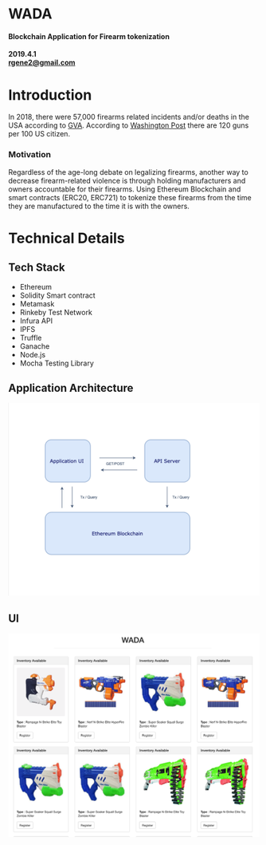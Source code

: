 # WADA
#### Blockchain Application for Firearm tokenization <br>
**2019.4.1** <br>
**rgene2@gmail.com**

# Introduction

In 2018, there were 57,000 firearms related incidents and/or deaths in the USA according to [GVA](https://www.gunviolencearchive.org/).
According to [Washington Post](https://www.washingtonpost.com/news/wonk/wp/2018/06/19/there-are-more-guns-than-people-in-the-united-states-according-to-a-new-study-of-global-firearm-ownership/?utm_term=.2e83c51a0b18) 
there are 120 guns per 100 US citizen. 


### Motivation
Regardless of the age-long debate on legalizing firearms, 
 another way to decrease firearm-related violence is through holding manufacturers and owners accountable for their firearms. 
 Using Ethereum Blockchain and smart contracts (ERC20, ERC721) to tokenize these firearms from the time they are manufactured to 
 the time it is with the owners.
 
 
 
# Technical Details

## Tech Stack

* Ethereum 
* Solidity Smart contract
* Metamask
* Rinkeby Test Network
* Infura API
* IPFS
* Truffle 
* Ganache
* Node.js
* Mocha Testing Library


## Application Architecture
![Application Architecture](./Assets/WADA_APP.png?raw=true "Proposed Application Architecture")

## UI
![UI](./Assets/WADA_UI.png?raw=true "Sample Proposed UI")
